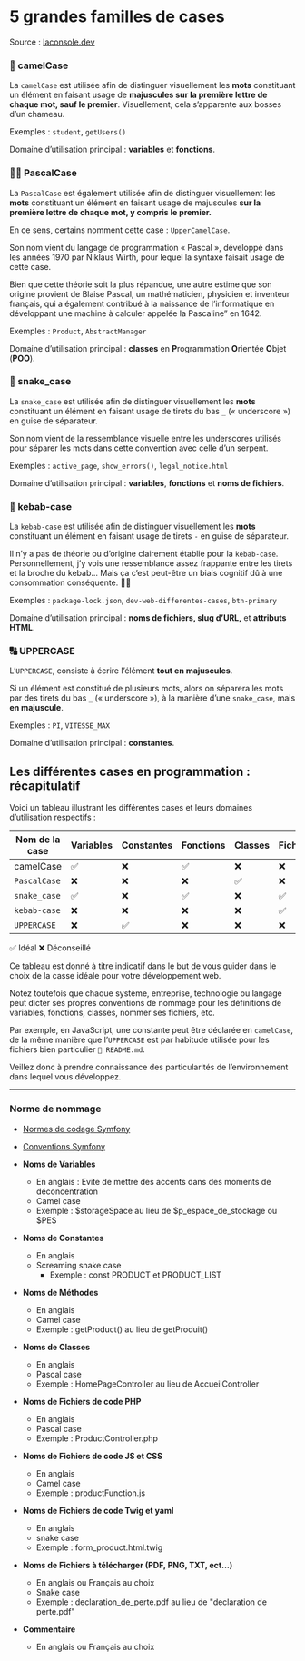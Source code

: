 <h1>5 grandes familles de cases</h1>

Source : [laconsole.dev](https://laconsole.dev/blog/cases-camel-pascal-snake-kebab-upper/)


<h3 id="-camelcase">🐫 camelCase</h3>
<p>La <code>camelCase</code> est utilisée afin de distinguer visuellement les <strong>mots</strong> constituant un élément en faisant usage de <strong>majuscules sur la première lettre de chaque mot, sauf le premier</strong>. Visuellement, cela s’apparente aux bosses d’un chameau.</p>
<p>Exemples : <code>student</code>, <code>getUsers()</code></p>
<aside class="callout"> <i class="callout-icon fa-lg fa-solid fa-lightbulb"></i> <div class="callout-content"> <p>Domaine d’utilisation principal : <strong>variables</strong> et <strong>fonctions</strong>.</p> </div> </aside>

<h3 id="-pascalcase">👨‍🔬 PascalCase</h3>
<p>La <code>PascalCase</code> est également utilisée afin de distinguer visuellement les <strong>mots</strong> constituant un élément en faisant usage de majuscules <strong>sur la première lettre de chaque mot, y compris le premier.</strong></p>
<p>En ce sens, certains nomment cette case : <code>UpperCamelCase</code>.</p>
<p>Son nom vient du langage de programmation « Pascal », développé dans les années 1970 par Niklaus Wirth, pour lequel la syntaxe faisait usage de cette case.</p>
<p>Bien que cette théorie soit la plus répandue, une autre estime que son origine provient de Blaise Pascal, un mathématicien, physicien et inventeur français, qui a également contribué à la naissance de l’informatique en développant une machine à calculer appelée la Pascaline” en 1642.</p>
<p>Exemples : <code>Product</code>, <code>AbstractManager</code></p>
<aside class="callout"> <i class="callout-icon fa-lg fa-solid fa-lightbulb"></i> <div class="callout-content"> <p>Domaine d’utilisation principal : <strong>classes</strong> en <strong>P</strong>rogrammation <strong>O</strong>rientée <strong>O</strong>bjet (<strong>POO</strong>).</p> </div> </aside>

<h3 id="-snake_case">🐍 snake_case</h3>
<p>La <code>snake_case</code> est utilisée afin de distinguer visuellement les <strong>mots</strong> constituant un élément en faisant usage de tirets du bas <code>_</code> (« underscore ») en guise de séparateur.</p>
<p>Son nom vient de la ressemblance visuelle entre les underscores utilisés pour séparer les mots dans cette convention avec celle d’un serpent.</p>
<p>Exemples : <code>active_page</code>, <code>show_errors()</code>, <code>legal_notice.html</code></p>
<aside class="callout"> <i class="callout-icon fa-lg fa-solid fa-lightbulb"></i> <div class="callout-content"> <p>Domaine d’utilisation principal : <strong>variables</strong>, <strong>fonctions</strong> et <strong>noms de fichiers</strong>.</p> </div> </aside>

<h3 id="-kebab-case">🥙 kebab-case</h3>
<p>La <code>kebab-case</code> est utilisée afin de distinguer visuellement les <strong>mots</strong> constituant un élément en faisant usage de tirets <code>-</code> en guise de séparateur.</p>
<p>Il n’y a pas de théorie ou d’origine clairement établie pour la <code>kebab-case</code>. Personnellement, j’y vois une ressemblance assez frappante entre les tirets et la broche du kebab… Mais ça c’est peut-être un biais cognitif dû à une consommation conséquente. 🤷‍♂️</p>
<p>Exemples : <code>package-lock.json</code>, <code>dev-web-differentes-cases</code>, <code>btn-primary</code></p>
<aside class="callout"> <i class="callout-icon fa-lg fa-solid fa-lightbulb"></i> <div class="callout-content"> <p>Domaine d’utilisation principal : <strong>noms de fichiers, slug d’URL,</strong> et <strong>attributs HTML</strong>.</p> </div> </aside>

<h3 id="-uppercase">🔠 UPPERCASE</h3>
<p>L’<code>UPPERCASE</code>, consiste à écrire l’élément <strong>tout en majuscules</strong>.</p>
<p>Si un élément est constitué de plusieurs mots, alors on séparera les mots par des tirets du bas <code>_</code> (« underscore »), à la manière d’une <code>snake_case</code>, mais <strong>en majuscule</strong>.</p>
<p>Exemples : <code>PI</code>, <code>VITESSE_MAX</code></p>
<aside class="callout"> <i class="callout-icon fa-lg fa-solid fa-lightbulb"></i> <div class="callout-content"> Domaine d’utilisation principal : <strong>constantes</strong>. </div> </aside>

<h2 id="les-différentes-cases-en-programmation--récapitulatif">Les différentes cases en programmation : récapitulatif</h2>
<p>Voici un tableau illustrant les différentes cases et leurs domaines d’utilisation respectifs :</p>
<div class="overflow-x-scroll"> <table class="lg:text-lg"> <thead><tr><th>Nom de la case</th><th>Variables</th><th>Constantes</th><th>Fonctions</th><th>Classes</th><th>Fichiers</th><th>Slugs d’URL</th></tr></thead><tbody><tr><td>camelCase</td><td>✅</td><td>❌</td><td>✅</td><td>❌</td><td>❌</td><td>❌</td></tr><tr><td><code>PascalCase</code></td><td>❌</td><td>❌</td><td>❌</td><td>✅</td><td>❌</td><td>❌</td></tr><tr><td><code>snake_case</code></td><td>✅</td><td>❌</td><td>✅</td><td>❌</td><td>✅</td><td>❌</td></tr><tr><td><code>kebab-case</code></td><td>❌</td><td>❌</td><td>❌</td><td>❌</td><td>✅</td><td>✅</td></tr><tr><td><code>UPPERCASE</code></td><td>❌</td><td>✅</td><td>❌</td><td>❌</td><td>❌</td><td>❌</td></tr></tbody> </table> </div>
<p>✅ Idéal ❌ Déconseillé</p>
<p>Ce tableau est donné à titre indicatif dans le but de vous guider dans le choix de la casse idéale pour votre développement web.</p>
<p>Notez toutefois que chaque système, entreprise, technologie ou langage peut dicter ses propres conventions de nommage pour les définitions de variables, fonctions, classes, nommer ses fichiers, etc.</p>
<p>Par exemple, en JavaScript, une constante peut être déclarée en <code>camelCase</code>, de la même manière que l’<code>UPPERCASE</code> est par habitude utilisée pour les fichiers bien particulier <code>📄 README.md</code>.</p>
<p>Veillez donc à prendre connaissance des particularités de l’environnement dans lequel vous développez.</p> </div> 

--- 

### Norme de nommage

- [Normes de codage Symfony](https://symfony.com/doc/current/contributing/code/standards.html)
- [Conventions Symfony](https://symfony.com/doc/current/contributing/code/conventions.html)

- **Noms de Variables**
	- En anglais : Evite de mettre des accents dans des moments de déconcentration
	- Camel case
	- Exemple : $storageSpace au lieu de $p_espace_de_stockage ou $PES

- **Noms de Constantes**
	- En anglais 
	- Screaming snake case
        - Exemple : const PRODUCT et PRODUCT_LIST

- **Noms de Méthodes**
	- En anglais
	- Camel case
	- Exemple : getProduct() au lieu de getProduit() 

- **Noms de Classes**
	- En anglais
	- Pascal case
	- Exemple : HomePageController au lieu de AccueilController 

- **Noms de Fichiers de code PHP**
	- En anglais
	- Pascal case
	- Exemple : ProductController.php 

- **Noms de Fichiers de code JS et CSS**
	- En anglais
	- Camel case
	- Exemple : productFunction.js

- **Noms de Fichiers de code Twig et yaml**
	- En anglais
	- snake case
	- Exemple : form_product.html.twig

- **Noms de Fichiers à télécharger (PDF, PNG, TXT, ect...)**
	- En anglais ou Français au choix
	- Snake case
	- Exemple : declaration_de_perte.pdf au lieu de "declaration de perte.pdf"

- **Commentaire**
	- En anglais ou Français au choix